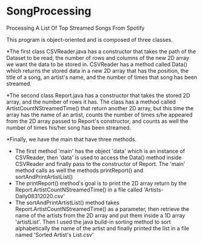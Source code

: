 # SongProcessing
Processing A List Of Top Streamed Songs From Spotify


This program is object-oriented and is composed of three classes.

*The first class CSVReader.java has a constructor that takes the path of the Dataset to be read, 
the number of rows and columns of the new 2D array we want the data to be stored in.
CSVReader has a method called Data() which returns the stored data in a new 2D array that has
the position, the title of a song,  an artist's name,  and the number of times that song has been streamed.

*The second class Report.java has a constructor that takes the stored 2D array, and the number of rows it has.
The class has a method called ArtistCountNStreamedTime() that return another 2D array, but this time the array
has the name of an artist, counts the number of times s/he appeared from the 2D array passed to Report's
constructor, and counts as well the number of times his/her song has been streamed.

*Finally, we have the main that have three methods.
- The first method 'main' has the object 'data' which is an  instance of CSVReader, then 'data' is used to
  access the Data() method inside CSVReader and finally pass to the constructor of Report.
  The 'main' method calls as well the methods printReport() and sortAndPrintArtistList()
- The printReport() method's goal is to print the 2D array return by the Report.ArtistCountNStreamedTime()
  in a file called 'Artists-Daily08312020.csv'
- The sortAndPrintArtistList() method takes Report.ArtistCountNStreamedTime() as a parameter, then retrieve
  the name of the artists from the 2D array and put them inside a 1D array 'artistList'.
  Then I used the java build-in sorting method to sort alphabetically the name of the artist and finally
  printed the list in a file named 'Sorted Artist's List.csv'
